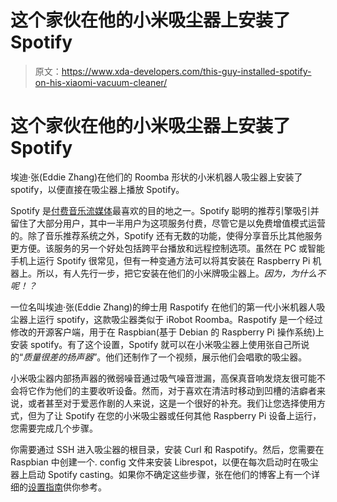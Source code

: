# 这个家伙在他的小米吸尘器上安装了 Spotify

> 原文：<https://www.xda-developers.com/this-guy-installed-spotify-on-his-xiaomi-vacuum-cleaner/>

# 这个家伙在他的小米吸尘器上安装了 Spotify

埃迪·张(Eddie Zhang)在他们的 Roomba 形状的小米机器人吸尘器上安装了 spotify，以便直接在吸尘器上播放 Spotify。

Spotify 是[付费音乐流媒体](https://www.xda-developers.com/waze-7-new-streaming-services/)最喜欢的目的地之一。Spotify 聪明的推荐引擎吸引并留住了大部分用户，其中一半用户为这项服务付费，尽管它是以免费增值模式运营的。除了音乐推荐系统之外，Spotify 还有无数的功能，使得分享音乐比其他服务更方便。该服务的另一个好处包括跨平台播放和远程控制选项。虽然在 PC 或智能手机上运行 Spotify 很常见，但有一种变通方法可以将其安装在 Raspberry Pi 机器上。所以，有人先行一步，把它安装在他们的小米牌吸尘器上。*因为，为什么不呢！？*

一位名叫埃迪·张(Eddie Zhang)的绅士用 Raspotify 在他们的第一代小米机器人吸尘器上运行 spotify，这款吸尘器类似于 iRobot Roomba。Raspotify 是一个经过修改的开源客户端，用于在 Raspbian(基于 Debian 的 Raspberry Pi 操作系统)上安装 spotify。有了这个设置，Spotify 就可以在小米吸尘器上使用张自己所说的“*质量很差的扬声器*”。他们还制作了一个视频，展示他们会唱歌的吸尘器。

小米吸尘器内部扬声器的微弱噪音通过吸气噪音泄漏，高保真音响发烧友很可能不会将它作为他们的主要收听设备。然而，对于喜欢在清洁时移动到凹槽的洁癖者来说，或者甚至对于爱恶作剧的人来说，这是一个很好的补充。我们让您选择使用方式，但为了让 Spotify 在您的小米吸尘器或任何其他 Raspberry Pi 设备上运行，您需要完成几个步骤。

你需要通过 SSH 进入吸尘器的根目录，安装 Curl 和 Raspotify。然后，您需要在 Raspbian 中创建一个. config 文件来安装 Librespot，以便在每次启动时在吸尘器上启动 Spotify casting。如果你不确定这些步骤，张在他们的博客上有一个详细的[设置指南](https://eddiez.me/spotify-vacuum/)供你参考。